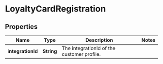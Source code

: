 

# LoyaltyCardRegistration

## Properties

Name | Type | Description | Notes
------------ | ------------- | ------------- | -------------
**integrationId** | **String** | The integrationId of the customer profile. | 



